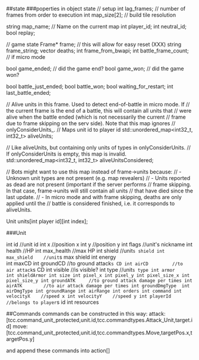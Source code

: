 ##state 
###poperties in object state
  // setup
  int lag_frames; // number of frames from order to execution
  int map_size[2];  // build tile resolution

  string map_name; // Name on the current map
  int player_id;
  int neutral_id;
  bool replay;

  // game state
  Frame* frame; // this will allow for easy reset (XXX)
  string frame_string;
  vector<int> deaths;
  int frame_from_bwapi;
  int battle_frame_count; // if micro mode

  bool game_ended; // did the game end?
  bool game_won;   // did the game won?

  bool battle_just_ended;
  bool battle_won;
  bool waiting_for_restart;
  int last_battle_ended;


  // Alive units in this frame. Used to detect end-of-battle in micro mode. If
  // the current frame is the end of a battle, this will contain all units that
  // were alive when the battle ended (which is not necessarily the current
  // frame due to frame skipping on the serv side). Note that this map ignores
  // onlyConsiderUnits_.
  // Maps unit id to player id
  std::unordered_map<int32_t, int32_t> aliveUnits;

  // Like aliveUnits, but containing only units of types in onlyConsiderUnits.
  // If onlyConsiderUnits is empty, this map is invalid.
  std::unordered_map<int32_t, int32_t> aliveUnitsConsidered;

  // Bots might want to use this map instead of frame->units because:
  // - Unknown unit types are not present (e.g. map revealers)
  // - Units reported as dead are not present (important if the server performs
  //   frame skipping. In that case, frame->units will still contain all units
  //   that have died since the last update.
  // - In micro mode and with frame skipping, deaths are only applied until the
  //   battle is considered finished, i.e. it corresponds to aliveUnits.
  
  Unit units[int player id][int index];

###Unit
  
int id            //unit id
int x 			  //position x
int y 			  //position y
int flags	      //unit's nickname
int health 		  //HP
int max_health 	  //max HP
int shield 		  //unit`s shield
int max_shield    //unit`s max shield
int energy 		  
int maxCD
int groundCD 	  //to ground attack`s CD
int airCD  	   	  //to air attack`s CD
int visible 	  //is visible?
int type 		  //unit`s type
int armor 		
int shieldArmor
int size
int pixel_x
int pixel_y
int pixel_size_x
int pixel_size_y
int groundATK 	  //to ground attack damage per times
int airATK 		  //to air attack damage per times
int groundDmgType 
int airDmgType
int groundRange
int airRange
int orders
int command
int velocityX    //speed x
int velocityY	 //speed y
int playerId     //belongs to player`s id
int resources

##Commands
commands can be constructed in this way:
attack:
[tcc.command_unit_protected,unit.id,tcc.commandtypes.Attack_Unit,target.id]
move:
[tcc.command_unit_protected,unit.id,tcc.commandtypes.Move,targetPos.x,targetPos.y]

and append these commands into action[]
